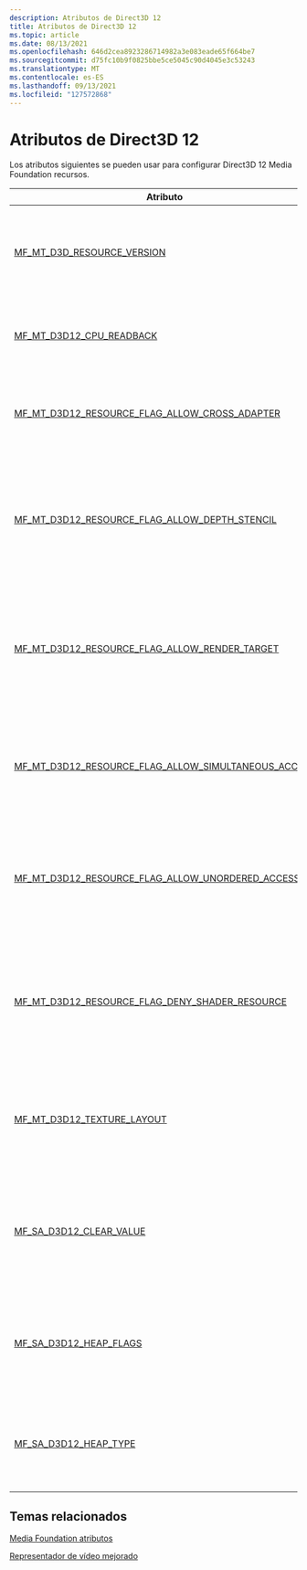 ```yaml
---
description: Atributos de Direct3D 12
title: Atributos de Direct3D 12
ms.topic: article
ms.date: 08/13/2021
ms.openlocfilehash: 646d2cea8923286714982a3e083eade65f664be7
ms.sourcegitcommit: d75fc10b9f0825bbe5ce5045c90d4045e3c53243
ms.translationtype: MT
ms.contentlocale: es-ES
ms.lasthandoff: 09/13/2021
ms.locfileid: "127572868"
---
```

# <a name="direct3d-12-attributes"></a>Atributos de Direct3D 12

Los atributos siguientes se pueden usar para configurar Direct3D 12 Media Foundation recursos.



| Atributo                                                                                                         | Descripción                                                                                                              |
|-------------------------------------------------------------------------------------------------------------------|--------------------------------------------------------------------------------------------------------------------------|
| [MF_MT_D3D_RESOURCE_VERSION](mf-mt-d3d-resource-version.md) | Especifica la versión de Direct3D de los recursos almacenados en el flujo de datos asociado al tipo de medio. |
| [MF_MT_D3D12_CPU_READBACK](mf-mt-d3d12-cpu-readback.md) | Indica si se requiere acceso a la CPU para los recursos de Direct3D asociados. |
| [MF_MT_D3D12_RESOURCE_FLAG_ALLOW_CROSS_ADAPTER](mf-mt-d3d12-resource-flag-allow-cross-adapter.md) | Indica si los recursos de la secuencia se pueden usar para los datos entre adaptadores.  |
| [MF_MT_D3D12_RESOURCE_FLAG_ALLOW_DEPTH_STENCIL](mf-mt-d3d12-resource-flag-allow-depth-stencil.md) | Indica si se puede crear la vista de galería de símbolos de profundidad para los recursos de Direct3D en la secuencia asociada al tipo de medio. |
| [MF_MT_D3D12_RESOURCE_FLAG_ALLOW_RENDER_TARGET](mf-mt-d3d12-resource-flag-allow-render-target.md) | Indica si se puede crear una vista de destino de representación para los recursos de Direct3D en la secuencia asociada al tipo de medio.  |
| [MF_MT_D3D12_RESOURCE_FLAG_ALLOW_SIMULTANEOUS_ACCESS](mf-mt-d3d12-resource-flag-allow-simultaneous-access.md) | Indica si varias colas de comandos diferentes pueden acceder simultáneamente a los recursos de Direct3D de la secuencia.  |
| [MF_MT_D3D12_RESOURCE_FLAG_ALLOW_UNORDERED_ACCESS](mf-mt-d3d12-resource-flag-allow-unordered-access.md) | Indica si se puede crear una vista de acceso desordenado para los recursos de Direct3D en la secuencia asociada al tipo de medio. |
| [MF_MT_D3D12_RESOURCE_FLAG_DENY_SHADER_RESOURCE](mf-mt-d3d12-resource-flag-deny-shader-resource.md) | Indica si no se puede crear la vista de recursos del sombreador para los recursos de Direct3D en la secuencia asociada al tipo de medio.  |
| [MF_MT_D3D12_TEXTURE_LAYOUT](mf-mt-d3d12-texture-layout.md) | Indica las opciones de diseño de textura que se usaron para crear los recursos de Direct3D asociados.  |
| [MF_SA_D3D12_CLEAR_VALUE](mf-sa-d3d12-clear-value.md) | Contiene un blob con la información que se usa para optimizar las operaciones claras para los recursos de Direct3D en la secuencia. |
| [MF_SA_D3D12_HEAP_FLAGS](mf-sa-d3d12-heap-flags.md) | Contiene un valor que especifica las opciones del montón usadas para los recursos de Direct3D en la secuencia. |
| [MF_SA_D3D12_HEAP_TYPE](mf-sa-d3d12-heap-type.md)  | Contiene un valor que especifica el tipo de montón usado para los recursos de Direct3D en la secuencia. |




 

## <a name="related-topics"></a>Temas relacionados

<dl> <dt>

[Media Foundation atributos](media-foundation-attributes.md)
</dt> <dt>

[Representador de vídeo mejorado](enhanced-video-renderer.md)
</dt> </dl>

 

 



